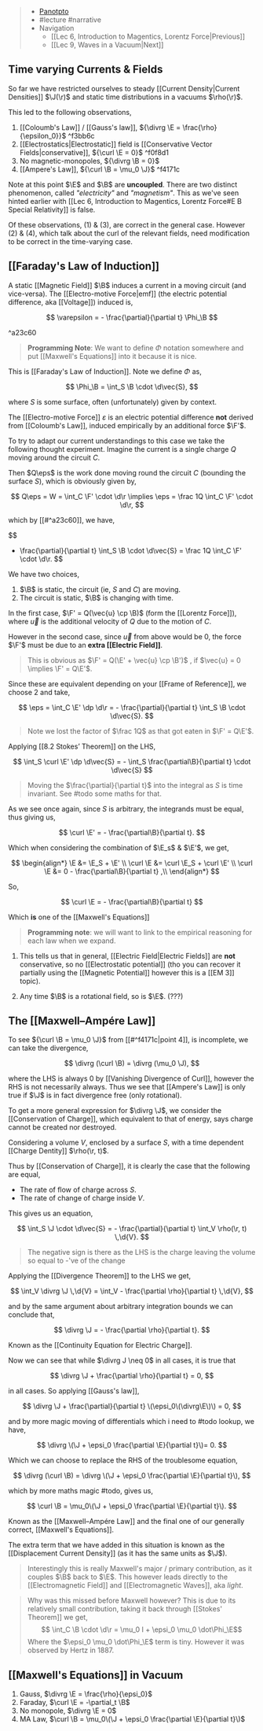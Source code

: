 > - [Panotpto](https://uniofbath.cloud.panopto.eu/Panopto/Pages/Viewer.aspx?id=f1a3cf4e-de1f-4b10-bb2e-acb700ccd149)
> - #lecture #narrative
> - Navigation
> 	- [[Lec 6, Introduction to Magentics, Lorentz Force|Previous]]
> 	- [[Lec 9, Waves in a Vacuum|Next]]

## Time varying Currents & Fields

So far we have restricted ourselves to steady [[Current Density|Current Densities]] $\J(\r)$ and static time distributions in a vacuums $\rho(\r)$.

This led to the following observations,

1. [[Coloumb's Law]] / [[Gauss's law]], ${\divrg \E = \frac{\rho}{\epsilon_0}}$ ^f3bb6c
2. [[Electrostatics|Electrostatic]] field is [[Conservative Vector Fields|conservative]], ${\curl \E = 0}$ ^f0f8d1
3. No magnetic-monopoles, ${\divrg \B = 0}$
4. [[Ampere's Law]], ${\curl \B = \mu_0 \J}$ ^f4171c

Note at this point $\E$ and $\B$ are **uncoupled**. There are two distinct phenomenon, called *"electricity"* and *"magnetism"*. This as we've seen hinted earlier with [[Lec 6, Introduction to Magentics, Lorentz Force#E B Special Relativity]] is false.

Of these observations, (1) & (3), are correct in the general case. However (2) & (4), which talk about the curl of the relevant fields, need modification to be correct in the time-varying case.

## [[Faraday's Law of Induction]]

A static [[Magnetic Field]] $\B$ induces a current in a moving circuit (and vice-versa). The [[Electro-motive Force|emf]] (the electric potential difference, aka [[Voltage]]) induced is,

$$
\varepsilon = - \frac{\partial}{\partial t} \Phi_\B
$$

^a23c60

> **Programming Note**: We want to define $\Phi$ notation somewhere and put [[Maxwell's Equations]] into it because it is nice.

This is [[Faraday's Law of Induction]]. Note we define $\Phi$ as,

$$
\Phi_\B = \int_S \B \cdot \d\vec{S},
$$

where $S$ is some surface, often (unfortunately) given by context.

The [[Electro-motive Force]] $\varepsilon$ is an electric potential difference **not** derived from [[Coloumb's Law]], induced empirically by an additional force $\F'$.

To try to adapt our current understandings to this case we take the following thought experiment. Imagine the current is a single charge $Q$ moving around the circuit $C$.

Then $Q\eps$ is the work done moving round the circuit $C$ (bounding the surface $S$), which is obviously given by,

$$
Q\eps = W = \int_C \F' \cdot \d\r \implies \eps = \frac 1Q \int_C \F' \cdot \d\r,
$$

which by [[#^a23c60]], we have,

$$
- \frac{\partial}{\partial t} \int_S \B \cdot \d\vec{S} = \frac 1Q \int_C \F' \cdot \d\r.
$$

We have two choices,

1. $\B$ is static, the circuit (ie, $S$ and $C$) are moving.
2. The circuit is static, $\B$ is changing with time.

In the first case, $\F' = Q(\vec{u} \cp \B)$ (form the [[Lorentz Force]]), where $\vec{u}$ is the additional velocity of $Q$ due to the motion of $C$.

However in the second case, since $\vec{u}$ from above would be $0$, the force $\F'$ must be due to an **extra [[Electric Field]]**.

> This is obvious as $\F' = Q(\E' + \vec{u} \cp \B')$ , if $\vec{u} = 0 \implies \F' = Q\E'$.

Since these are equivalent depending on your [[Frame of Reference]], we choose 2 and take,

$$
\eps = \int_C \E' \dp \d\r = - \frac{\partial}{\partial t} \int_S \B \cdot \d\vec{S}.
$$

> Note we lost the factor of $\frac 1Q$ as that got eaten in $\F' = Q\E'$.

Applying [[8.2 Stokes’ Theorem]] on the LHS,

$$
\int_S \curl \E' \dp \d\vec{S} = - \int_S \frac{\partial\B}{\partial t} \cdot \d\vec{S}
$$

> Moving the $\frac{\partial}{\partial t}$ into the integral as $S$ is time invariant. See #todo some maths for that.

As we see once again, since $S$ is arbitrary, the integrands must be equal, thus giving us,

$$
\curl \E' = - \frac{\partial\B}{\partial t}.
$$

Which when considering the combination of $\E_s$ & $\E'$, we get,

$$
\begin{align*}
\E &= \E_S + \E' \\
\curl \E &= \curl \E_S + \curl \E' \\
\curl \E &= 0 - \frac{\partial\B}{\partial t} ,\\
\end{align*}
$$

So,

$$
\curl \E = - \frac{\partial\B}{\partial t}
$$

Which **is** one of the [[Maxwell's Equations]]

> **Programming note**: we will want to link to the empirical reasoning for each law when we expand.

1. This tells us that in general, [[Electric Field|Electric Fields]] are **not** conservative, so no [[Electrostatic potential]] (tho you can recover it partially using the [[Magnetic Potential]] however this is a [[EM 3]] topic).

2. Any time $\B$ is a rotational field, so is $\E$. (???)

## The [[Maxwell–Ampére Law]]

To see ${\curl \B = \mu_0 \J}$ from [[#^f4171c|point 4]], is incomplete, we can take the divergence,

$$
\divrg (\curl \B) = \divrg (\mu_0 \J),
$$

where the LHS is always $0$ by [[Vanishing Divergence of Curl]], however the RHS is not necessarily always. Thus we see that [[Ampere's Law]] is only true if $\J$  is in fact divergence free (only rotational).

To get a more general expression for $\divrg \J$, we consider the [[Conservation of Charge]], which equivalent to that of energy, says charge cannot be created nor destroyed.

Considering a volume $V$, enclosed by a surface $S$, with a time dependent [[Charge Dentity]] $\rho(\r, t)$.

Thus by [[Conservation of Charge]], it is clearly the case that the following are equal,

- The rate of flow of charge across $S$.
- The rate of change of charge inside $V$.

This gives us an equation,

$$
\int_S \J \cdot \d\vec{S} = - \frac{\partial}{\partial t} \int_V \rho(\r, t) \,\d{V}.
$$

> The negative sign is there as the LHS is the charge leaving the volume so equal to -'ve of the change 

Applying the [[Divergence Theorem]] to the LHS we get,

$$
\int_V \divrg \J \,\d{V} = \int_V - \frac{\partial \rho}{\partial t} \,\d{V},
$$

and by the same argument about arbitrary integration bounds we can conclude that,

$$
\divrg \J = - \frac{\partial \rho}{\partial t}.
$$

Known as the [[Continuity Equation for Electric Charge]].

Now we can see that while $\divrg J \neq 0$ in all cases, it is true that

$$
\divrg \J  + \frac{\partial \rho}{\partial t} = 0,
$$

in all cases. So applying [[Gauss's law]],

$$
\divrg \J  + \frac{\partial}{\partial t} \(\epsi_0\(\divrg\E\)\) = 0,
$$

and by more magic moving of differentials which i need to #todo lookup, we have,

$$
\divrg \(\J + \epsi_0 \frac{\partial \E}{\partial t}\)= 0.
$$

Which we can choose to replace the RHS of the troublesome equation,

$$
\divrg (\curl \B) = \divrg \(\J + \epsi_0 \frac{\partial \E}{\partial t}\),
$$

which by more maths magic #todo, gives us,

$$
\curl \B = \mu_0\(\J + \epsi_0 \frac{\partial \E}{\partial t}\).
$$

Known as the [[Maxwell–Ampére Law]] and the final one of our generally correct, [[Maxwell's Equations]].

The extra term that we have added in this situation is known as the [[Displacement Current Density]] (as it has the same units as $\J$). 

> Interestingly this is really Maxwell's major / primary contribution, as it couples $\B$ back to $\E$. This however leads directly to the [[Electromagnetic Field]] and [[Electromagnetic Waves]], aka *light*.

>Why was this missed before Maxwell however? This is due to its  relatively small contribution, taking it back through [[Stokes' Theorem]] we get,
> $$ \int_C \B \cdot \d\r = \mu_0 I + \epsi_0 \mu_0 \dot\Phi_\E$$
> Where the $\epsi_0 \mu_0 \dot\Phi_\E$ term is tiny. However it was observed by Hertz in 1887.

## [[Maxwell's Equations]] in Vacuum

1. Gauss, $\divrg \E = \frac{\rho}{\epsi_0}$
2. Faraday, $\curl \E = -\partial_t \B$
3. No monopole, $\divrg \E = 0$
4. MA Law, $\curl \B = \mu_0\(\J + \epsi_0 \frac{\partial \E}{\partial t}\)$
